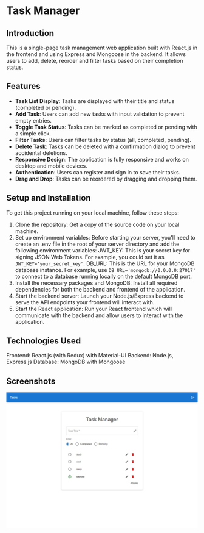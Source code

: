 # Task Manager

## Introduction

This is a single-page task management web application built with React.js in the frontend and using Express and Mongoose in the backend. It allows users to add, delete, reorder and filter tasks based on their completion status.

## Features

- **Task List Display**: Tasks are displayed with their title and status (completed or pending).
- **Add Task**: Users can add new tasks with input validation to prevent empty entries.
- **Toggle Task Status**: Tasks can be marked as completed or pending with a simple click.
- **Filter Tasks**: Users can filter tasks by status (all, completed, pending).
- **Delete Task**: Tasks can be deleted with a confirmation dialog to prevent accidental deletions.
- **Responsive Design**: The application is fully responsive and works on desktop and mobile devices.
- **Authentication**: Users can register and sign in to save their tasks.
- **Drag and Drop**: Tasks can be reordered by dragging and dropping them.

## Setup and Installation

To get this project running on your local machine, follow these steps:

1. Clone the repository: Get a copy of the source code on your local machine.
2. Set up environment variables: Before starting your server, you'll need to create an .env file in the root of your server directory and add the following environment variables:
JWT_KEY: This is your secret key for signing JSON Web Tokens. For example, you could set it as `JWT_KEY='your_secret_key'`.
DB_URL: This is the URL for your MongoDB database instance. For example, use `DB_URL='mongodb://0.0.0.0:27017'` to connect to a database running locally on the default MongoDB port.
3. Install the necessary packages and MongoDB: Install all required dependencies for both the backend and frontend of the application.
4. Start the backend server: Launch your Node.js/Express backend to serve the API endpoints your frontend will interact with.
5. Start the React application: Run your React frontend which will communicate with the backend and allow users to interact with the application.

## Technologies Used
Frontend: React.js (with Redux) with Material-UI
Backend: Node.js, Express.js
Database: MongoDB with Mongoose

## Screenshots
![Example screenshot](./img/screenshot1.jpg)
